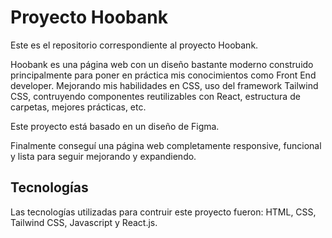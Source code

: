 # Proyecto Hoobank

Este es el repositorio correspondiente al proyecto Hoobank.

Hoobank es una página web con un diseño bastante moderno construido principalmente para poner en práctica mis conocimientos como Front End developer. Mejorando mis habilidades en CSS, uso del framework Tailwind CSS, contruyendo componentes reutilizables con React, estructura de carpetas, mejores prácticas, etc.

Este proyecto está basado en un diseño de Figma.

Finalmente conseguí una página web completamente responsive, funcional y lista para seguir mejorando y expandiendo.


## Tecnologías

Las tecnologías utilizadas para contruir este proyecto fueron: HTML, CSS, Tailwind CSS, Javascript y React.js.

